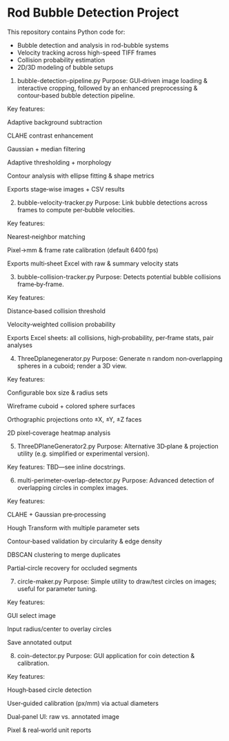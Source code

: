 # Rod Bubble Detection Project

This repository contains Python code for:
- Bubble detection and analysis in rod-bubble systems
- Velocity tracking across high-speed TIFF frames
- Collision probability estimation
- 2D/3D modeling of bubble setups

1. bubble-detection-pipeline.py
Purpose: GUI‑driven image loading & interactive cropping, followed by an enhanced preprocessing & contour‑based bubble detection pipeline.

Key features:

Adaptive background subtraction

CLAHE contrast enhancement

Gaussian + median filtering

Adaptive thresholding + morphology

Contour analysis with ellipse fitting & shape metrics

Exports stage‑wise images + CSV results

2. bubble-velocity-tracker.py
Purpose: Link bubble detections across frames to compute per‑bubble velocities.

Key features:

Nearest‑neighbor matching

Pixel→mm & frame rate calibration (default 6400 fps)

Exports multi‑sheet Excel with raw & summary velocity stats

3. bubble-collision-tracker.py
Purpose: Detects potential bubble collisions frame‑by‑frame.

Key features:

Distance‑based collision threshold

Velocity‑weighted collision probability

Exports Excel sheets: all collisions, high‑probability, per‑frame stats, pair analyses

4. ThreeDplanegenerator.py
Purpose: Generate n random non‑overlapping spheres in a cuboid; render a 3D view.

Key features:

Configurable box size & radius sets

Wireframe cuboid + colored sphere surfaces

Orthographic projections onto ±X, ±Y, ±Z faces

2D pixel‑coverage heatmap analysis

5. ThreeDPlaneGenerator2.py
Purpose: Alternative 3D‑plane & projection utility (e.g. simplified or experimental version).

Key features: TBD—see inline docstrings.

6. multi-perimeter-overlap-detector.py
Purpose: Advanced detection of overlapping circles in complex images.

Key features:

CLAHE + Gaussian pre‑processing

Hough Transform with multiple parameter sets

Contour‑based validation by circularity & edge density

DBSCAN clustering to merge duplicates

Partial‑circle recovery for occluded segments

7. circle-maker.py
Purpose: Simple utility to draw/test circles on images; useful for parameter tuning.

Key features:

GUI select image

Input radius/center to overlay circles

Save annotated output

8. coin-detector.py
Purpose: GUI application for coin detection & calibration.

Key features:

Hough‑based circle detection

User‑guided calibration (px/mm) via actual diameters

Dual‑panel UI: raw vs. annotated image

Pixel & real‑world unit reports
